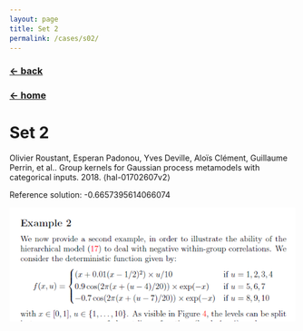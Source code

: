 ```yaml
---
layout: page
title: Set 2
permalink: /cases/s02/
---
```

### [← back](/cases/)
### [← home](/index/)

# Set 2 

Olivier Roustant, Esperan Padonou, Yves Deville, Aloïs Clément, Guillaume Perrin, et al.. Group kernels for Gaussian process metamodels with categorical inputs. 2018. ⟨hal-01702607v2⟩ 

Reference solution:  -0.6657395614066074

<img align="left" src="https://raw.githubusercontent.com/mixed-optimization-benchmark/mixed-optimization-benchmark.github.io/master/Cas%20test/Set_2.PNG" >

